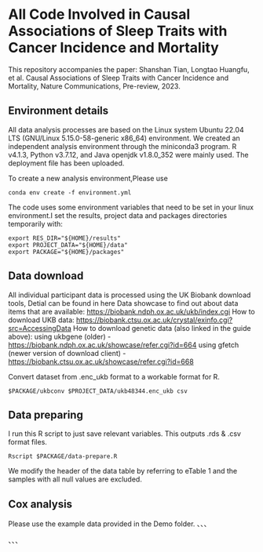 # All Code Involved in Causal Associations of Sleep Traits with Cancer Incidence and Mortality
This repository accompanies the paper:
Shanshan Tian, Longtao Huangfu, et al. Causal Associations of Sleep Traits with Cancer Incidence and Mortality, Nature Communications, Pre-review, 2023.

## Environment details
All data analysis processes are based on the Linux system Ubuntu 22.04 LTS (GNU/Linux 5.15.0-58-generic x86_64) environment. We created an independent analysis environment through the miniconda3 program. R v4.1.3, Python v3.7.12, and Java openjdk v1.8.0_352 were mainly used. The deployment file has been uploaded.

To create a new analysis environment,Please use
```
conda env create -f environment.yml
```

The code uses some environment variables that need to be set in your linux environment.I set the results, project data and packages directories temporarily with:
```
export RES_DIR="${HOME}/results"
export PROJECT_DATA="${HOME}/data"
export PACKAGE="${HOME}/packages"
```

## Data download 
All individual participant data is processed using the UK Biobank download tools, Detial can be found in here
Data showcase to find out about data items that are available: https://biobank.ndph.ox.ac.uk/ukb/index.cgi 
How to download UKB data: https://biobank.ctsu.ox.ac.uk/crystal/exinfo.cgi?src=AccessingData 
How to download genetic data (also linked in the guide above): 
using ukbgene (older) - https://biobank.ndph.ox.ac.uk/showcase/refer.cgi?id=664 
using gfetch (newer version of download client) - https://biobank.ctsu.ox.ac.uk/showcase/refer.cgi?id=668

Convert dataset from .enc_ukb format to a workable format for R.
```
$PACKAGE/ukbconv $PROJECT_DATA/ukb48344.enc_ukb csv
```
## Data preparing
I run this R script to just save relevant variables. This outputs .rds & .csv format files.
```
Rscript $PACKAGE/data-prepare.R
```
We modify the header of the data table by referring to eTable 1 and the samples with all null values are excluded.

## Cox analysis
Please use the example data provided in the Demo folder. 
、、、

、、、
